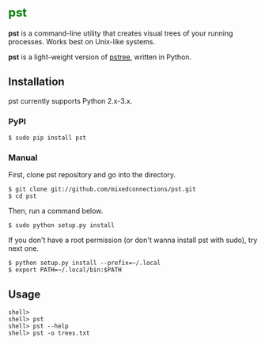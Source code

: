 # <font size =5 color=green>**pst**</font>

**pst** is a command-line utility that creates visual trees of your running processes. Works best on Unix-like systems. 

**pst** is a light-weight version of [pstree](https://en.wikipedia.org/wiki/Pstree), written in Python. 

## Installation

pst currently supports Python 2.x-3.x.

### PyPI

    $ sudo pip install pst

### Manual

First, clone pst repository and go into the directory.

    $ git clone git://github.com/mixedconnections/pst.git
    $ cd pst

Then, run a command below.

    $ sudo python setup.py install

If you don't have a root permission (or don't wanna install pst with sudo), try next one.

    $ python setup.py install --prefix=~/.local
    $ export PATH=~/.local/bin:$PATH

## Usage

    shell> 
    shell> pst
    shell> pst --help
    shell> pst -o trees.txt

